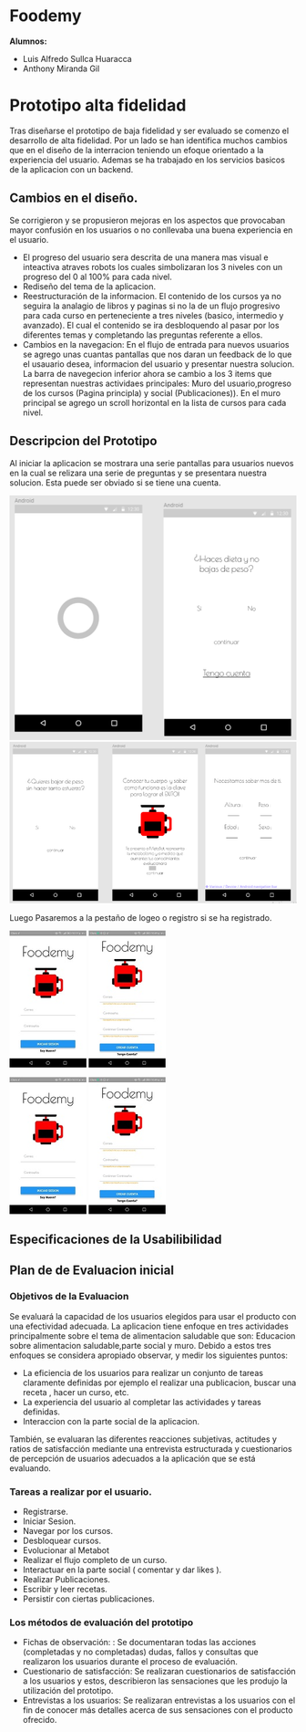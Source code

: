 # Foodemy

**Alumnos:**

* Luis Alfredo Sullca Huaracca
* Anthony Miranda Gil

# Prototipo alta fidelidad

Tras diseñarse el prototipo de baja fidelidad y ser evaluado se comenzo el desarrollo de alta fidelidad. Por un lado se han identifica muchos cambios que en el diseño de  la interracion teniendo un efoque orientado a la experiencia del usuario. Ademas se ha trabajado en los servicios basicos de la aplicacion con un backend.

## Cambios en el diseño.

Se corrigieron y se propusieron mejoras en los aspectos que provocaban mayor confusión en los usuarios o no conllevaba una buena experiencia en el usuario.

* El progreso del usuario sera descrita de una manera mas visual e inteactiva atraves robots los cuales simbolizaran los 3 niveles con un progreso del 0 al 100% para cada nivel.
* Rediseño del tema de la aplicacion.
* Reestructuración de la informacion. El contenido de los cursos ya no seguira la analagio de libros y paginas si no la de un flujo progresivo para cada curso en perteneciente a tres niveles (basico, intermedio y avanzado). El cual el contenido se ira desbloquendo al pasar por los diferentes temas y completando las preguntas referente a ellos.
* Cambios en la navegacion: En el flujo de entrada para nuevos usuarios se agrego unas cuantas pantallas que nos daran un feedback de lo que el usauario desea, informacion del usuario y presentar nuestra solucion. La barra de navegecion inferior ahora se cambio a los 3 items que representan nuestras actividaes principales: Muro del usuario,progreso de los cursos (Pagina principla) y social (Publicaciones)).  En el muro principal se agrego un scroll horizontal en la lista de cursos para cada nivel. 

## Descripcion del Prototipo

Al iniciar la aplicacion se mostrara una serie pantallas para  usuarios nuevos en la cual se relizara una serie de preguntas y se presentara nuestra solucion.
Esta puede ser obviado si se tiene una cuenta.

![Con titulo](assets/protitipo/Inicio.png 
"titulo")
![Con titulo](assets/protitipo/Inicio2.png 
"titulo")

Luego Pasaremos a la pestaño de logeo o registro si se ha registrado.

![Imagen 1][1]  ![Imagen 2][2]

 [1]: assets/protitipo/Login3.jpg
 [2]: assets/protitipo/Registro4.jpg "scaphandre"

![Imagen 1][1]  ![Imagen 2][2]

 [1]: assets/protitipo/Progreso.png
 [2]: assets/protitipo/flujo.png "scaphandre"

## Especificaciones de la Usabilibilidad

## Plan de de Evaluacion inicial

### Objetivos de la Evaluacion

Se evaluará la capacidad de los usuarios elegidos para usar el producto con una efectividad adecuada. La  aplicacion tiene enfoque en tres actividades principalmente sobre el tema de alimentacion saludable que son: Educacion sobre alimentacion saludable,parte social y muro. Debido a estos tres enfoques se considera apropiado  observar, y medir los siguientes puntos:

* La eficiencia de los usuarios para realizar un conjunto de tareas claramente definidas por ejemplo el realizar una publicacion, buscar una receta , hacer un curso, etc.
* La experiencia del usuario al completar las actividades y tareas definidas. 
* Interaccion con la parte social de la aplicacion.

También, se evaluaran las diferentes reacciones subjetivas, actitudes y ratios de satisfacción mediante una entrevista estructurada y cuestionarios de percepción de usuarios adecuados a la aplicación que se está evaluando.

### Tareas a realizar por el usuario.

* Registrarse.
* Iniciar Sesion.
* Navegar por los cursos.
* Desbloquear cursos.
* Evolucionar al Metabot
* Realizar el flujo completo de un curso.
* Interactuar en la parte social ( comentar y dar likes ).
* Realizar Publicaciones.
* Escribir y leer recetas.
* Persistir con ciertas publicaciones.

### Los métodos de evaluación del prototipo

* Fichas de observación:  : Se documentaran todas las acciones (completadas y no completadas) dudas, fallos y consultas que realizaron los usuarios durante el proceso de evaluación.
* Cuestionario de satisfacción: Se realizaran cuestionarios de satisfacción a los usuarios y estos, describieron las sensaciones que les produjo la utilización del prototipo. 
* Entrevistas a los usuarios: Se realizaran entrevistas a los usuarios con el fin de conocer más detalles acerca de sus sensaciones con el producto ofrecido.